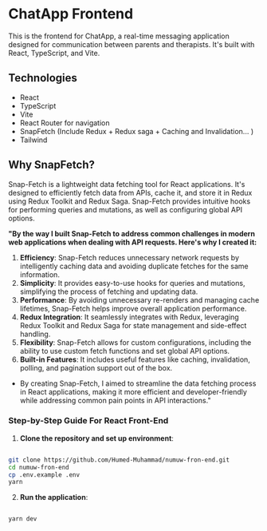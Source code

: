 # ChatApp Frontend

This is the frontend for ChatApp, a real-time messaging application designed for communication between parents and therapists. It's built with React, TypeScript, and Vite.

## Technologies

- React
- TypeScript
- Vite
- React Router for navigation
- SnapFetch (Include Redux + Redux saga + Caching and Invalidation... )
- Tailwind

## Why SnapFetch?

Snap-Fetch is a lightweight data fetching tool for React applications. It's designed to efficiently fetch data from APIs, cache it, and store it in Redux using Redux Toolkit and Redux Saga. Snap-Fetch provides intuitive hooks for performing queries and mutations, as well as configuring global API options.

**"By the way I built Snap-Fetch to address common challenges in modern web applications when dealing with API requests. Here's why I created it:**

1. **Efficiency**: Snap-Fetch reduces unnecessary network requests by intelligently caching data and avoiding duplicate fetches for the same information.
2. **Simplicity**: It provides easy-to-use hooks for queries and mutations, simplifying the process of fetching and updating data.
3. **Performance**: By avoiding unnecessary re-renders and managing cache lifetimes, Snap-Fetch helps improve overall application performance.
4. **Redux Integration**: It seamlessly integrates with Redux, leveraging Redux Toolkit and Redux Saga for state management and side-effect handling.
5. **Flexibility**: Snap-Fetch allows for custom configurations, including the ability to use custom fetch functions and set global API options.
6. **Built-in Features**: It includes useful features like caching, invalidation, polling, and pagination support out of the box.

- By creating Snap-Fetch, I aimed to streamline the data fetching process in React applications, making it more efficient and developer-friendly while addressing common pain points in API interactions."

### Step-by-Step Guide For React Front-End

1. **Clone the repository and set up environment**:

```bash

git clone https://github.com/Humed-Muhammad/numuw-fron-end.git
cd numuw-fron-end
cp .env.example .env
yarn

```

2. **Run the application**:

```bash

yarn dev

```
